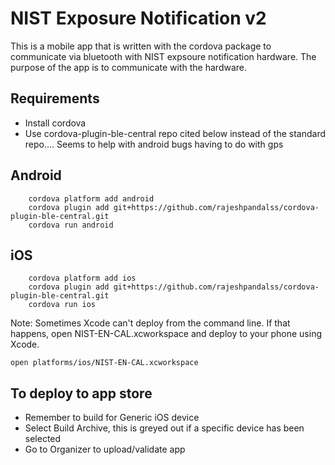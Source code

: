 #  NIST Exposure Notification v2

This is a mobile app that is written with the cordova package to communicate via bluetooth with NIST expsoure notification hardware.   The purpose of the app is to communicate with the hardware.

## Requirements
- Install cordova
- Use cordova-plugin-ble-central repo cited below instead of the standard repo.... Seems to help with android bugs having to do with gps
## Android

        cordova platform add android
        cordova plugin add git+https://github.com/rajeshpandalss/cordova-plugin-ble-central.git
        cordova run android

## iOS

        cordova platform add ios
        cordova plugin add git+https://github.com/rajeshpandalss/cordova-plugin-ble-central.git
        cordova run ios

Note: Sometimes Xcode can't deploy from the command line. If that happens, open NIST-EN-CAL.xcworkspace and deploy to your phone using Xcode.

    open platforms/ios/NIST-EN-CAL.xcworkspace

## To deploy to app store
-  Remember to build for Generic iOS device
-  Select Build Archive, this is greyed out if a specific device has been selected
-  Go to Organizer to upload/validate app
